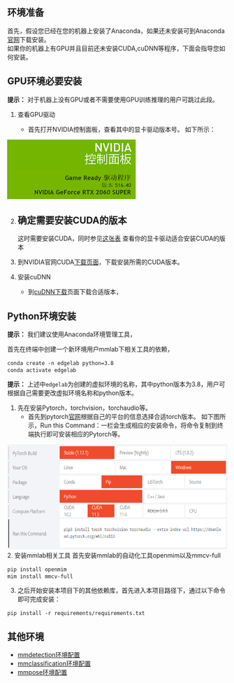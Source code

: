 ## 环境准备

首先，假设您已经在您的机器上安装了Anaconda，如果还未安装可到Anaconda[官网](https://www.anaconda.com/)下载安装。 \
如果你的机器上有GPU并且目前还未安装CUDA,cuDNN等程序，下面会指导您如何安装。

## GPU环境必要安装

**提示：** 对于机器上没有GPU或者不需要使用GPU训练推理的用户可跳过此段。

1. 查看GPU驱动

    - 首先打开NVIDIA控制面板，查看其中的显卡驱动版本号。
      如下所示：

![nvi_device](../../../demo/nvi_device.png)


2. 确定需要安装CUDA的版本
   -
   这时需要安装CUDA，同时参见[这张表](https://docs.nvidia.com/cuda/cuda-toolkit-release-notes/index.html#cuda-major-component-versions__table-cuda-toolkit-driver-versions)
   查看你的显卡驱动适合安装CUDA的版本

3. 到NVIDIA官网CUDA[下载页面](https://developer.nvidia.com/cuda-toolkit-archive)，下载安装所需的CUDA版本。
4. 安装cuDNN
    - 到[cuDNN下载](https://developer.nvidia.com/cudnn)页面下载合适版本，

## Python环境安装

**提示：** 我们建议使用Anaconda环境管理工具，

首先在终端中创建一个新环境用户mmlab下相关工具的依赖，

```shell
conda create -n edgelab python=3.8
conda activate edgelab
```

**提示：** 上述中`edgelab`为创建的虚拟环境的名称，其中python版本为3.8，用户可根据自己需要更改虚拟环境名称和python版本。

1. 先在安装Pytorch，torchvision，torchaudio等。
    - 首先到pytorch[官网](https://pytorch.org/)根据自己的平台的信息选择合适torch版本。
      如下图所示，Run this Command：一栏会生成相应的安装命令，将命令复制到终端执行即可安装相应的Pytorch等。
<div align="center">
<img alt="torch_setup" height="240" src="../../../demo/torch_setup.png" width="640"/>
</div>
2. 安装mmlab相关工具
   首先安装mmlab的自动化工具openmim以及mmcv-full

```shell
pip install openmim 
mim install mmcv-full
```

3. 之后开始安装本项目下的其他依赖库，首先进入本项目路径下，通过以下命令即可完成安装：

```shell
pip install -r requirements/requirements.txt
```

## 其他环境
- [mmdetection环境配置](https://mmdetection.readthedocs.io/zh_CN/latest/get_started.html)
- [mmclassification环境配置](https://mmclassification.readthedocs.io/zh_CN/latest/install.html)
- [mmpose环境配置](https://mmpose.readthedocs.io/zh_CN/latest/install.html)